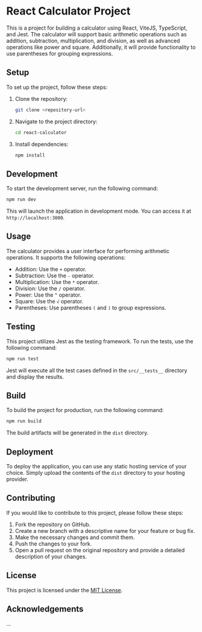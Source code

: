 # React Calculator Project

This is a project for building a calculator using React, ViteJS, TypeScript, and Jest. The calculator will support basic arithmetic operations such as addition, subtraction, multiplication, and division, as well as advanced operations like power and square. Additionally, it will provide functionality to use parentheses for grouping expressions.

## Setup

To set up the project, follow these steps:

1. Clone the repository:

   ```bash
   git clone <repository-url>
   ```

2. Navigate to the project directory:

   ```bash
   cd react-calculator
   ```

3. Install dependencies:

   ```bash
   npm install
   ```

## Development

To start the development server, run the following command:

```bash
npm run dev
```

This will launch the application in development mode. You can access it at `http://localhost:3000`.

## Usage

The calculator provides a user interface for performing arithmetic operations. It supports the following operations:

- Addition: Use the `+` operator.
- Subtraction: Use the `-` operator.
- Multiplication: Use the `*` operator.
- Division: Use the `/` operator.
- Power: Use the `^` operator.
- Square: Use the `√` operator.
- Parentheses: Use parentheses `(` and `)` to group expressions.

## Testing

This project utilizes Jest as the testing framework. To run the tests, use the following command:

```bash
npm run test
```

Jest will execute all the test cases defined in the `src/__tests__` directory and display the results.

## Build

To build the project for production, run the following command:

```bash
npm run build
```

The build artifacts will be generated in the `dist` directory.

## Deployment

To deploy the application, you can use any static hosting service of your choice. Simply upload the contents of the `dist` directory to your hosting provider.

## Contributing

If you would like to contribute to this project, please follow these steps:

1. Fork the repository on GitHub.
2. Create a new branch with a descriptive name for your feature or bug fix.
3. Make the necessary changes and commit them.
4. Push the changes to your fork.
5. Open a pull request on the original repository and provide a detailed description of your changes.

## License

This project is licensed under the [MIT License](LICENSE).

## Acknowledgements
...
